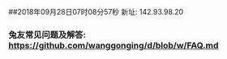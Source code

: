 ##2018年09月28日07时08分57秒 新址: 142.93.98.20
### 兔友常见问题及解答: https://github.com/wanggonging/d/blob/w/FAQ.md
